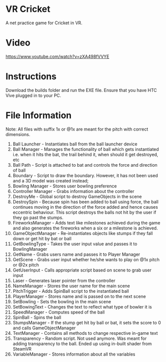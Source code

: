 # VR Cricket

A net practice game for Cricket in VR.

# Video

https://www.youtube.com/watch?v=zXA498fVVYE

# Instructions

Download the builds folder and run the EXE file. Ensure that you have HTC Vive plugged in to your PC.

# File Information

Note: All files with suffix 1x or @1x are meant for the pitch with correct dimensions.

1. Ball Launcher - Instantiates ball from the ball launcher device
2. Ball Manager - Manages the functionality of ball which gets instantiated i.e. when it hits the bat, the trail behind it, when should it get destroyed, etc
3. Ball Path - Script is attached to bat and controls the force and direction of ball
4. Boundary - Script to draw the boundary. However, it has not been used and a 3D model was created instead;
5. Bowling Manager - Stores user bowling preference
6. Controller Manager - Grabs information about the controller
7. DestroyMe - Global script to destroy GameObjects in the scene
8. DestroySpin - Because spin has been added to ball using force, the ball continues moving in the direction of the force added and hence causes eccentric behaviour. This script destroys the balls not hit by the user if they go past the stumps.
9. FireworksManager - Adds text like milestones achieved during the game and also generates the fireworks when a six or a milestone is achieved.
10. GameObjectManager - Re-instantiates objects like stumps if they fall down or get hit by bat or ball
11. GetBowlingType - Takes the user input value and passes it to BowlingManager
12. GetName - Grabs users name and passes it to Player Manager
13. GetScene - Grabs user input whether he/she wants to play on @1x pitch or @2x pitch
14. GetUserInput - Calls appropriate script based on scene to grab user input
15. Laser - Generates laser pointer from the controller
16. NameManager - Stores the user name for the main scene
17. PitchTrigger - Adds SpinBall script to the instantiated ball
18. PlayerManager - Stores name and is passed on to the next scene
19. SetBowling - Sets the bowling in the main scene
20. SetBowingText - Changes the text to reflect what type of bowler it is
21. SpeedManager - Computes speed of the ball
22. SpinBall - Spins the ball
23. StumpsManager - If the stump get hit by ball or bat, it sets the score to 0 and calls GameObjectManager
24. TextManager - Contains all methods to change respective in-game text
25. Transparency - Random script. Not used anymore. Was meant for adding transparency to the ball. Ended up using in-built shader from SteamVR
26. VariableManager - Stores information about all the variables
